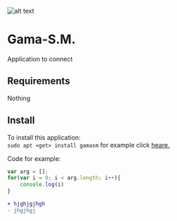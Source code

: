 ![alt text](logo_gama-sm.png)
# Gama-S.M. 
Application to connect  
## Requirements
Nothing
## Install
To install this application:  
`sudo apt <get> install gamasm` for example click <a href="www.6.co.il">
heare.
</a><p color="green">
Code for example:</p>
```javascript
var arg = [];
for(var i = 0; i < arg.length; i++){
    console.log(i)
}
```
```diff
+ hjghjgjhgh
- jhgjhgj
```

